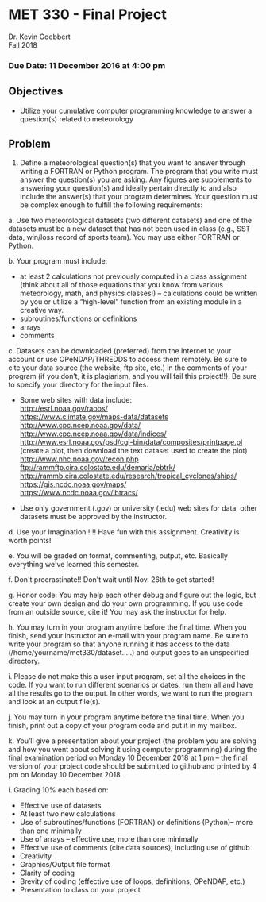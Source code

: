 # MET 330 - Final Project
Dr. Kevin Goebbert  
Fall 2018  

### **Due Date: 11 December 2016 at 4:00 pm**  
## Objectives
* Utilize your cumulative computer programming knowledge to answer a question(s) related to meteorology

## Problem 
1.	Define a meteorological question(s) that you want to answer through writing a FORTRAN or Python program. The program that you write must answer the question(s) you are asking. Any figures are supplements to answering your question(s) and ideally pertain directly to and also include the answer(s) that your program determines. Your question must be complex enough to fulfill the following requirements:
  
 a.	Use two meteorological datasets (two different datasets) and one of the datasets must be a new dataset that has not been used in class (e.g., SST data, win/loss record of sports team). You may use either FORTRAN or Python.   
  
 b.	Your program must include: 
  
  *	at least 2 calculations not previously computed in a class assignment (think about all of those equations that you know from various meteorology, math, and physics classes!) – calculations could be written by you or utilize a “high-level” function from an existing module in a creative way.
  *	subroutines/functions or definitions
  *	arrays
  *	comments 
  
  c. Datasets can be downloaded (preferred) from the Internet to your account or use OPeNDAP/THREDDS to access them remotely. Be sure to cite your data source (the website, ftp site, etc.) in the comments of your program (if you don’t, it is plagiarism, and you will fail this project!!).  Be sure to specify your directory for the input files. 

  * Some web sites with data include: <br>
        http://esrl.noaa.gov/raobs/ <br>
https://www.climate.gov/maps-data/datasets <br>
http://www.cpc.ncep.noaa.gov/data/ <br>
http://www.cpc.ncep.noaa.gov/data/indices/ <br>
http://www.esrl.noaa.gov/psd/cgi-bin/data/composites/printpage.pl  <br>
	(create a plot, then download the text dataset used to create the plot)<br>
http://www.nhc.noaa.gov/recon.php<br>
ftp://rammftp.cira.colostate.edu/demaria/ebtrk/<br>
http://rammb.cira.colostate.edu/research/tropical_cyclones/ships/<br>
https://gis.ncdc.noaa.gov/maps/<br>
https://www.ncdc.noaa.gov/ibtracs/<br>

  * Use only government (.gov) or university (.edu) web sites for data, other datasets must be approved by the instructor. 
  
  d.	Use your Imagination!!!!! Have fun with this assignment. Creativity is worth points!
  
  e.	You will be graded on format, commenting, output, etc.  Basically everything we've learned this semester.
  
  f.	Don't procrastinate!! Don't wait until Nov. 26th to get started! 
  
  g.	Honor code: You may help each other debug and figure out the logic, but create your own design and do your own programming.  If you use code from an outside source, cite it!  You may ask the instructor for help.
  
  h.	You may turn in your program anytime before the final time. When you finish, send your instructor an e-mail with your program name. Be sure to write your program so that anyone running it has access to the data (/home/yourname/met330/dataset.....) and output goes to an unspecified directory.
  
  i.	Please do not make this a user input program, set all the choices in the code.  If you want to run different scenarios or dates, run them all and have all the results go to the output.  In other words, we want to run the program and look at an output file(s).  
  
  j. You may turn in your program anytime before the final time. When you finish, print out a copy of your program code and put it in my mailbox.

  k. You’ll give a presentation about your project (the problem you are solving and how you went about solving it using computer programming) during the final examination period on Monday 10 December 2018 at 1 pm – the final version of your project code should be submitted to github and printed by 4 pm on Monday 10 December 2018.

  l. 	Grading 10% each based on:
  
   * Effective use of datasets
   * At least two new calculations
   * Use of subroutines/functions (FORTRAN) or definitions (Python)– more than one minimally
   * Use of arrays – effective use, more than one minimally
   * Effective use of comments (cite data sources); including use of github
   * Creativity
   * Graphics/Output file format
   * Clarity of coding
   * Brevity of coding  (effective use of loops, definitions, OPeNDAP, etc.)
   * Presentation to class on your project
